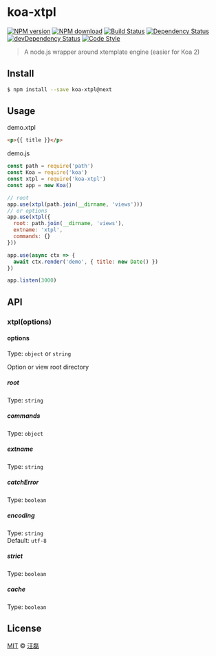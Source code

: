 # koa-xtpl

[![NPM version][npm-image]][npm-url]
[![NPM download][download-image]][download-url]
[![Build Status][travis-image]][travis-url]
[![Dependency Status][dependency-image]][dependency-url]
[![devDependency Status][devdependency-image]][devdependency-url]
[![Code Style][style-image]][style-url]

[npm-image]: https://badge.fury.io/js/koa-xtpl.svg
[npm-url]: https://npmjs.org/package/koa-xtpl
[download-image]: https://img.shields.io/npm/dm/koa-xtpl.svg
[download-url]: https://npmjs.org/package/koa-xtpl
[travis-image]: https://travis-ci.org/zce/koa-xtpl.svg?branch=v2.x
[travis-url]: https://travis-ci.org/zce/koa-xtpl
[dependency-image]: https://david-dm.org/zce/koa-xtpl/status.svg
[dependency-url]: https://david-dm.org/zce/koa-xtpl
[devdependency-image]: https://david-dm.org/zce/koa-xtpl/dev-status.svg
[devdependency-url]: https://david-dm.org/zce/koa-xtpl?type=dev
[style-image]: https://img.shields.io/badge/code%20style-standard-brightgreen.svg
[style-url]: http://standardjs.com/

> A node.js wrapper around xtemplate engine (easier for Koa 2)

## Install

```sh
$ npm install --save koa-xtpl@next
```


## Usage

demo.xtpl
```html
<p>{{ title }}</p>
```

demo.js

```js
const path = require('path')
const Koa = require('koa')
const xtpl = require('koa-xtpl')
const app = new Koa()

// root
app.use(xtpl(path.join(__dirname, 'views')))
// or options
app.use(xtpl({
  root: path.join(__dirname, 'views'),
  extname: 'xtpl',
  commands: {}
}))

app.use(async ctx => {
  await ctx.render('demo', { title: new Date() })
})

app.listen(3000)
```


## API

### xtpl(options)

#### options

Type: `object` or `string`

Option or view root directory

##### root

Type: `string`

##### commands

Type: `object`

##### extname

Type: `string`

##### catchError

Type: `boolean`

##### encoding

Type: `string`<br>
Default: `utf-8`

##### strict

Type: `boolean`

##### cache

Type: `boolean`


## License

[MIT](LICENSE) © [汪磊](http://github.com/zce)

